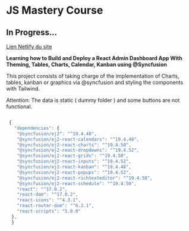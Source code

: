 # JS Mastery Course


## In Progress...

[ Lien Netlify du site](https://candid-dusk-f47dd4.netlify.app/)

**Learning how to Build and Deploy a React Admin Dashboard App With Theming, Tables, Charts, Calendar, Kanban using @Syncfusion**

This project consists of taking charge of the implementation of Charts, tables, kanban or graphics via @syncfusion and styling the components with  Tailwind.

Attention:
The data is static ( dummy folder ) and some buttons are not functional.

```javascript

 {
   "dependencies": {
    "@syncfusion/ej2": "^19.4.48",
    "@syncfusion/ej2-react-calendars": "^19.4.48",
    "@syncfusion/ej2-react-charts": "^19.4.50",
    "@syncfusion/ej2-react-dropdowns": "^19.4.52",
    "@syncfusion/ej2-react-grids": "^19.4.50",
    "@syncfusion/ej2-react-inputs": "^19.4.52",
    "@syncfusion/ej2-react-kanban": "^19.4.48",
    "@syncfusion/ej2-react-popups": "^19.4.52",
    "@syncfusion/ej2-react-richtexteditor": "^19.4.50",
    "@syncfusion/ej2-react-schedule": "^19.4.50",
    "react": "^17.0.2",
    "react-dom": "^17.0.2",
    "react-icons": "^4.3.1",
    "react-router-dom": "^6.2.1",
    "react-scripts": "5.0.0"
  },
  }
```

